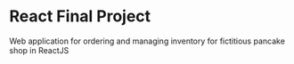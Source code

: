 # React Final Project

Web application for ordering and managing inventory for fictitious pancake shop in ReactJS
